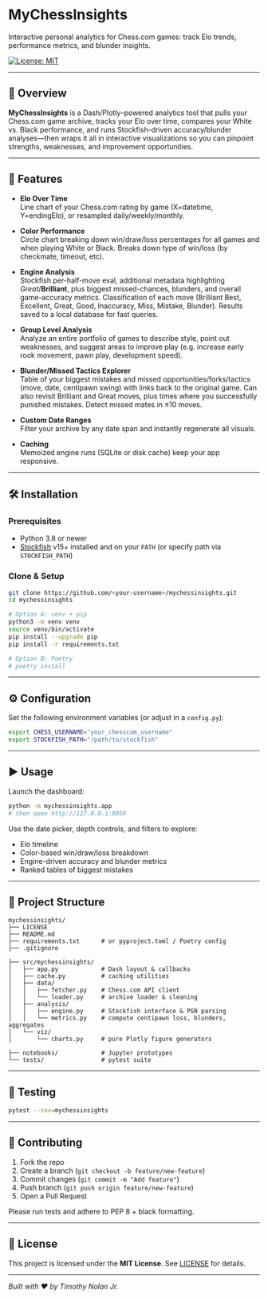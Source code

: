# MyChessInsights

Interactive personal analytics for Chess.com games: track Elo trends, performance metrics, and blunder insights.

[![License: MIT](https://img.shields.io/badge/License-MIT-yellow.svg)](LICENSE)

---

## 📖 Overview

**MyChessInsights** is a Dash/Plotly–powered analytics tool that pulls your Chess.com game archive, tracks your Elo over time, compares your White vs. Black performance, and runs Stockfish-driven accuracy/blunder analyses—then wraps it all in interactive visualizations so you can pinpoint strengths, weaknesses, and improvement opportunities.

---

## 🚀 Features

- **Elo Over Time**  
  Line chart of your Chess.com rating by game (X=datetime, Y=endingElo), or resampled daily/weekly/monthly.

- **Color Performance**  
  Circle chart breaking down win/draw/loss percentages for all games and when playing White or Black. Breaks down type of win/loss (by checkmate, timeout, etc).

- **Engine Analysis**  
  Stockfish per-half-move eval, additional metadata highlighting _Great_/**Brilliant**, plus biggest missed-chances, blunders, and overall game-accuracy metrics. Classification of each move (Brilliant Best, Excellent, Great, Good, Inaccuracy, Miss, Mistake, Blunder). Results saved to a local database for fast queries.

- **Group Level Analysis**  
  Analyze an entire portfolio of games to describe style, point out weaknesses, and suggest areas to improve play (e.g. increase early rook movement, pawn play, development speed).

- **Blunder/Missed Tactics Explorer**  
  Table of your biggest mistakes and missed opportunities/forks/tactics (move, date, centipawn swing) with links back to the original game. Can also revisit Brilliant and Great moves, plus times where you successfully punished mistakes. Detect missed mates in ≤10 moves.

- **Custom Date Ranges**  
  Filter your archive by any date span and instantly regenerate all visuals.

- **Caching**  
  Memoized engine runs (SQLite or disk cache) keep your app responsive.

---

## 🛠️ Installation

### Prerequisites

- Python 3.8 or newer  
- [Stockfish](https://stockfishchess.org/download/) v15+ installed and on your `PATH` (or specify path via `STOCKFISH_PATH`)

### Clone & Setup

```bash
git clone https://github.com/<your-username>/mychessinsights.git
cd mychessinsights

# Option A: venv + pip
python3 -m venv venv
source venv/bin/activate
pip install --upgrade pip
pip install -r requirements.txt

# Option B: Poetry
# poetry install
```

---

## ⚙️ Configuration

Set the following environment variables (or adjust in a `config.py`):

```bash
export CHESS_USERNAME="your_chesscom_username"
export STOCKFISH_PATH="/path/to/stockfish"
```

---

## ▶️ Usage

Launch the dashboard:

```bash
python -m mychessinsights.app
# then open http://127.0.0.1:8050
```

Use the date picker, depth controls, and filters to explore:

- Elo timeline
- Color-based win/draw/loss breakdown
- Engine-driven accuracy and blunder metrics
- Ranked tables of biggest mistakes

---

## 📁 Project Structure

```
mychessinsights/
├── LICENSE
├── README.md
├── requirements.txt      # or pyproject.toml / Poetry config
├── .gitignore

├── src/mychessinsights/
│   ├── app.py            # Dash layout & callbacks
│   ├── cache.py          # caching utilities
│   ├── data/
│   │   ├── fetcher.py    # Chess.com API client
│   │   └── loader.py     # archive loader & cleaning
│   ├── analysis/
│   │   ├── engine.py     # Stockfish interface & PGN parsing
│   │   └── metrics.py    # compute centipawn loss, blunders, aggregates
│   └── viz/
│       └── charts.py     # pure Plotly figure generators

├── notebooks/            # Jupyter prototypes
└── tests/                # pytest suite
```

---

## 🧪 Testing

```bash
pytest --cov=mychessinsights
```

---

## 🤝 Contributing

1. Fork the repo  
2. Create a branch (`git checkout -b feature/new-feature`)  
3. Commit changes (`git commit -m "Add feature"`)  
4. Push branch (`git push origin feature/new-feature`)  
5. Open a Pull Request  

Please run tests and adhere to PEP 8 + black formatting.

---

## 📝 License

This project is licensed under the **MIT License**. See [LICENSE](LICENSE) for details.

---

*Built with ♥ by Timothy Nolan Jr.*  

